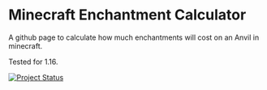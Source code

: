 # Minecraft Enchantment Calculator

A github page to calculate how much enchantments will cost on an Anvil in minecraft.

Tested for 1.16.

[![Project Status](https://img.shields.io/badge/project%20status-under%20construction-yellow.svg)](https://excoh.github.io/enchantment-calculator/)
